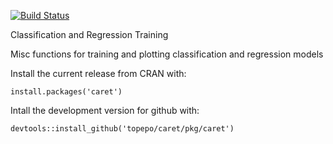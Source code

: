 [![Build Status](https://travis-ci.org/zachmayer/caret.png?branch=master)](https://travis-ci.org/zachmayer/caret)

Classification and Regression Training

Misc functions for training and plotting classification and regression models

Install the current release from CRAN with:
```
install.packages('caret')
```

Intall the development version for github with:
```
devtools::install_github('topepo/caret/pkg/caret')
```
